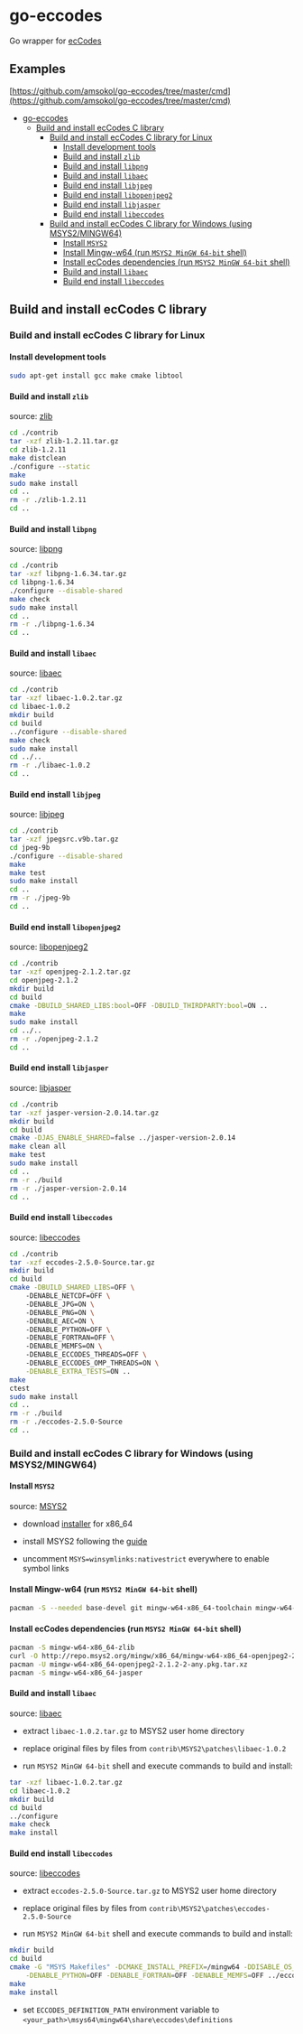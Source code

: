# go-eccodes
Go wrapper for [ecCodes](https://software.ecmwf.int/wiki/display/ECC/ecCodes+Home)

## Examples
[https://github.com/amsokol/go-eccodes/tree/master/cmd](https://github.com/amsokol/go-eccodes/tree/master/cmd)

- [go-eccodes](#go-eccodes)
    - [Build and install ecCodes C library](#build-and-install-eccodes-c-library)
        - [Build and install ecCodes C library for Linux](#build-and-install-eccodes-c-library-for-linux)
            - [Install development tools](#install-development-tools)
            - [Build and install `zlib`](#build-and-install-zlib)
            - [Build and install `libpng`](#build-and-install-libpng)
            - [Build and install `libaec`](#build-and-install-libaec)
            - [Build end install `libjpeg`](#build-end-install-libjpeg)
            - [Build end install `libopenjpeg2`](#build-end-install-libopenjpeg2)
            - [Build end install `libjasper`](#build-end-install-libjasper)
            - [Build end install `libeccodes`](#build-end-install-libeccodes)
        - [Build and install ecCodes C library for Windows (using MSYS2/MINGW64)](#build-and-install-eccodes-c-library-for-windows-using-msys2mingw64)
            - [Install `MSYS2`](#install-msys2)
            - [Install Mingw-w64 (run `MSYS2 MinGW 64-bit` shell)](#install-mingw-w64-run-msys2-mingw-64-bit-shell)
            - [Install ecCodes dependencies (run `MSYS2 MinGW 64-bit` shell)](#install-eccodes-dependencies-run-msys2-mingw-64-bit-shell)
            - [Build and install `libaec`](#build-and-install-libaec)
            - [Build end install `libeccodes`](#build-end-install-libeccodes)

## Build and install ecCodes C library

### Build and install ecCodes C library for Linux

#### Install development tools

```bash
sudo apt-get install gcc make cmake libtool
```

#### Build and install `zlib`

source: [zlib](https://zlib.net/)

```bash
cd ./contrib
tar -xzf zlib-1.2.11.tar.gz
cd zlib-1.2.11
make distclean
./configure --static
make
sudo make install
cd ..
rm -r ./zlib-1.2.11
cd ..
```

#### Build and install `libpng`

source: [libpng](https://libpng.sourceforge.io/index.html)

```bash
cd ./contrib
tar -xzf libpng-1.6.34.tar.gz
cd libpng-1.6.34
./configure --disable-shared
make check
sudo make install
cd ..
rm -r ./libpng-1.6.34
cd ..
```

#### Build and install `libaec`

source: [libaec](https://gitlab.dkrz.de/k202009/libaec)

```bash
cd ./contrib
tar -xzf libaec-1.0.2.tar.gz
cd libaec-1.0.2
mkdir build
cd build
../configure --disable-shared
make check
sudo make install
cd ../..
rm -r ./libaec-1.0.2
cd ..
```

#### Build end install `libjpeg`

source: [libjpeg](http://www.ijg.org/)

```bash
cd ./contrib
tar -xzf jpegsrc.v9b.tar.gz
cd jpeg-9b
./configure --disable-shared
make
make test
sudo make install
cd ..
rm -r ./jpeg-9b
cd ..
```

#### Build end install `libopenjpeg2`

source: [libopenjpeg2](http://www.openjpeg.org/)

```bash
cd ./contrib
tar -xzf openjpeg-2.1.2.tar.gz
cd openjpeg-2.1.2
mkdir build
cd build
cmake -DBUILD_SHARED_LIBS:bool=OFF -DBUILD_THIRDPARTY:bool=ON ..
make
sudo make install
cd ../..
rm -r ./openjpeg-2.1.2
cd ..
```

#### Build end install `libjasper`

source: [libjasper](https://www.ece.uvic.ca/~frodo/jasper/)

```bash
cd ./contrib
tar -xzf jasper-version-2.0.14.tar.gz
mkdir build
cd build
cmake -DJAS_ENABLE_SHARED=false ../jasper-version-2.0.14
make clean all
make test
sudo make install
cd ..
rm -r ./build
rm -r ./jasper-version-2.0.14
cd ..
```

#### Build end install `libeccodes`

source: [libeccodes](https://software.ecmwf.int/wiki/display/ECC/ecCodes+Home)

```bash
cd ./contrib
tar -xzf eccodes-2.5.0-Source.tar.gz
mkdir build
cd build
cmake -DBUILD_SHARED_LIBS=OFF \ 
    -DENABLE_NETCDF=OFF \ 
    -DENABLE_JPG=ON \ 
    -DENABLE_PNG=ON \ 
    -DENABLE_AEC=ON \ 
    -DENABLE_PYTHON=OFF \ 
    -DENABLE_FORTRAN=OFF \ 
    -DENABLE_MEMFS=ON \ 
    -DENABLE_ECCODES_THREADS=OFF \ 
    -DENABLE_ECCODES_OMP_THREADS=ON \
    -DENABLE_EXTRA_TESTS=ON ..
make
ctest
sudo make install
cd ..
rm -r ./build
rm -r ./eccodes-2.5.0-Source
cd ..
```

### Build and install ecCodes C library for Windows (using MSYS2/MINGW64)

#### Install `MSYS2`

source: [MSYS2](http://www.msys2.org/)

- download [installer](http://repo.msys2.org/distrib/x86_64/msys2-x86_64-20161025.exe) for x86_64

- install MSYS2 following the [guide](http://www.msys2.org/)

- uncomment `MSYS=winsymlinks:nativestrict` everywhere to enable symbol links

#### Install Mingw-w64 (run `MSYS2 MinGW 64-bit` shell)

```bash
pacman -S --needed base-devel git mingw-w64-x86_64-toolchain mingw-w64-x86_64-cmake
```

#### Install ecCodes dependencies (run `MSYS2 MinGW 64-bit` shell)

```bash
pacman -S mingw-w64-x86_64-zlib
curl -O http://repo.msys2.org/mingw/x86_64/mingw-w64-x86_64-openjpeg2-2.1.2-2-any.pkg.tar.xz
pacman -U mingw-w64-x86_64-openjpeg2-2.1.2-2-any.pkg.tar.xz
pacman -S mingw-w64-x86_64-jasper
```

#### Build and install `libaec`

source: [libaec](https://gitlab.dkrz.de/k202009/libaec)

- extract `libaec-1.0.2.tar.gz` to MSYS2 user home directory

- replace original files by files from `contrib\MSYS2\patches\libaec-1.0.2`

- run `MSYS2 MinGW 64-bit` shell and execute commands to build and install:

```bash
tar -xzf libaec-1.0.2.tar.gz
cd libaec-1.0.2
mkdir build
cd build
../configure
make check
make install
```

#### Build end install `libeccodes`

source: [libeccodes](https://software.ecmwf.int/wiki/display/ECC/ecCodes+Home)

- extract `eccodes-2.5.0-Source.tar.gz` to MSYS2 user home directory

- replace original files by files from `contrib\MSYS2\patches\eccodes-2.5.0-Source`

- run `MSYS2 MinGW 64-bit` shell and execute commands to build and install:

```bash
mkdir build
cd build
cmake -G "MSYS Makefiles" -DCMAKE_INSTALL_PREFIX=/mingw64 -DDISABLE_OS_CHECK=ON -DENABLE_NETCDF=OFF -DENABLE_JPG=ON -DENABLE_PNG=ON -DENABLE_AEC=ON \
    -DENABLE_PYTHON=OFF -DENABLE_FORTRAN=OFF -DENABLE_MEMFS=OFF ../eccodes-2.5.0-Source
make
make install
```

- set `ECCODES_DEFINITION_PATH` environment variable to `<your_path>\msys64\mingw64\share\eccodes\definitions`
